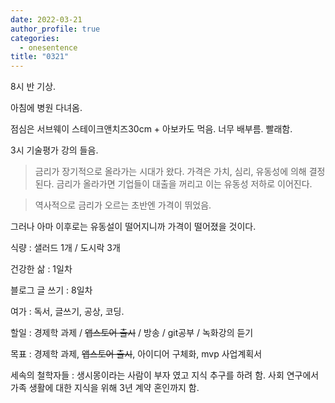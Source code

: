 ```yaml
---
date: 2022-03-21
author_profile: true
categories:
  - onesentence
title: "0321"
---
```


8시 반 기상.

아침에 병원 다녀옴.

점심은 서브웨이 스테이크앤치즈30cm + 아보카도 먹음. 너무 배부름. 빨래함.

3시 기술평가 강의 들음.

> 금리가 장기적으로 올라가는 시대가 왔다. 가격은 가치, 심리, 유동성에 의해 결정된다. 금리가 올라가면 기업들이 대출을 꺼리고 이는 유동성 저하로 이어진다. 

> 역사적으로 금리가 오르는 초반엔 가격이 뛰었음. 

그러나 아마 이후로는 유동설이 떨어지니까 가격이 떨어졌을 것이다.



식량 : 샐러드 1개 / 도시락 3개

건강한 삶 : 1일차 

블로그 글 쓰기 : 8일차

여가 : 독서, 글쓰기, 공상, 코딩.

할일 : 경제학 과제 / ~~앱스토어 출시~~ / 방송 / git공부 / 녹화강의 듣기

목표 : 경제학 과제, ~~앱스토어 출시~~, 아이디어 구체화, mvp 사업계획서 

세속의 철학자들 : 생시몽이라는 사람이 부자 였고 지식 추구를 하려 함. 사회 연구에서 가족 생활에 대한 지식을 위해 3년 계약 혼인까지 함.

